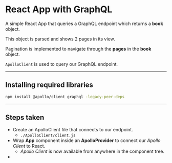 # React App with GraphQL
A simple React App that queries a GraphQL endpoint which returns a **book** object.

This object is parsed and shows 2 pages in its view. 

Pagination is implemented to navigate through the **pages** in the **book** object.

`ApolloClient` is used to query our GraphQL endpoint.

---
## Installing required libraries
```bash
npm install @apollo/client graphql -legacy-peer-deps
```

---
## Steps taken
* Create an ApolloClient file that connects to our endpoint.
   * `./ApolloClient/client.js`
* Wrap **App** component inside an **ApolloProvider** to connect our *Apollo Client* to React.
  * *Apollo Client* is now available from anywhere in the component tree.
* 


